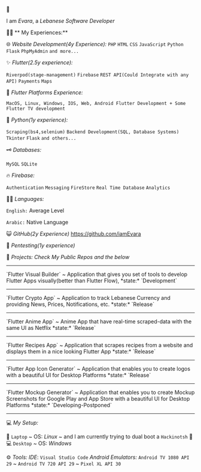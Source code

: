 :wave: 

I am *Evara*, a *Lebanese Software Developer*

👩‍💻 ** My Experiences:**

🌐  *Website Development(4y Experience):*
`PHP` 
`HTML`
`CSS`
`JavaScript`
`Python Flask`
`PhpMyAdmin`
`and more...`

✨ *Flutter(2.5y experience):*

`Riverpod(stage-management)`
`Firebase`
`REST API(Could Integrate with any API)`
`Payments` 
`Maps`

📱  *Flutter Platforms Experience:*

`MacOS, Linux, Windows, IOS, Web, Android Flutter Development + Some Flutter TV development`

🐍 *Python(1y experience):*

`Scraping(bs4,selenium)`
`Backend Development(SQL, Database Systems)`
`Tkinter`
`Flask`
`and others...`

🗝 *Databases:*

`MySQL` 
`SQLite`

🔥 *Firebase:* 

`Authentication` 
`Messaging` 
`FireStore`
`Real Time Database`
`Analytics`

👨‍🏫 *Languages:*

`English:` Average Level

`Arabic:` Native Language

😺 *GitHub(2y Experience)*
https://github.com/iamEvara

🔐 *Pentesting(1y experience)*

📂 *Projects:*
*Check My Public Repos and the below*
<hr>
`Flutter Visual Builder` ~ Application that gives you set of tools to develop Flutter Apps visually(better than Flutter Flow),
*state:* `Development`
<hr>
`Flutter Crypto App` ~  Application to track Lebanese Currency and providing News, Prices, Notifications, etc. 
*state:* `Release`
<hr>
`Flutter Anime App` ~ Anime App that have real-time scraped-data with the same UI as Netflix
*state:* `Release`
<hr>
`Flutter Recipes App` ~ Application that scrapes recipes from a website and displays them in a nice looking Flutter App
*state:* `Release`
<hr>
`Flutter App Icon Generator` ~ Application that enables you to create logos with a beautiful UI for Desktop Platforms
*state:* `Release`
<hr>
`Flutter Mockup Generator` ~ Application that enables you to create Mockup Screenshots for Google Play and App Store with a beautiful UI for Desktop Platforms
*state:* `Developing-Postponed`
<hr>


💻 *My Setup:*

🐧 `Laptop` ~ OS: *Linux* ~ and I am currently trying to dual boot a `Hackinotsh` :green_apple:
💻 `Desktop` ~ OS: *Windows*

⚙ *Tools:*
*IDE*: `Visual Studio Code`
*Android Emulators:* `Android TV 1080 API 29` ~ `Android TV 720 API 29` ~ `Pixel XL API 30`
